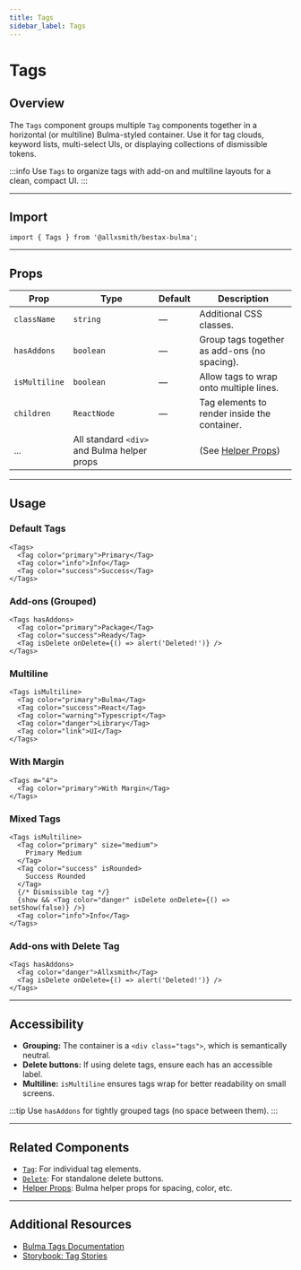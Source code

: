 ```yaml
---
title: Tags
sidebar_label: Tags
---
```


# Tags

## Overview

The `Tags` component groups multiple `Tag` components together in a horizontal (or multiline) Bulma-styled container. Use it for tag clouds, keyword lists, multi-select UIs, or displaying collections of dismissible tokens.

:::info
Use `Tags` to organize tags with add-on and multiline layouts for a clean, compact UI.
:::

---

## Import

```tsx
import { Tags } from '@allxsmith/bestax-bulma';
```

---

## Props

| Prop          | Type                                        | Default | Description                                      |
| ------------- | ------------------------------------------- | ------- | ------------------------------------------------ |
| `className`   | `string`                                    | —       | Additional CSS classes.                          |
| `hasAddons`   | `boolean`                                   | —       | Group tags together as add-ons (no spacing).     |
| `isMultiline` | `boolean`                                   | —       | Allow tags to wrap onto multiple lines.          |
| `children`    | `ReactNode`                                 | —       | Tag elements to render inside the container.     |
| ...           | All standard `<div>` and Bulma helper props |         | (See [Helper Props](../helpers/usebulmaclasses)) |

---

## Usage

### Default Tags

```tsx live
<Tags>
  <Tag color="primary">Primary</Tag>
  <Tag color="info">Info</Tag>
  <Tag color="success">Success</Tag>
</Tags>
```

### Add-ons (Grouped)

```tsx live
<Tags hasAddons>
  <Tag color="primary">Package</Tag>
  <Tag color="success">Ready</Tag>
  <Tag isDelete onDelete={() => alert('Deleted!')} />
</Tags>
```

### Multiline

```tsx live
<Tags isMultiline>
  <Tag color="primary">Bulma</Tag>
  <Tag color="success">React</Tag>
  <Tag color="warning">Typescript</Tag>
  <Tag color="danger">Library</Tag>
  <Tag color="link">UI</Tag>
</Tags>
```

### With Margin

```tsx live
<Tags m="4">
  <Tag color="primary">With Margin</Tag>
</Tags>
```

### Mixed Tags

```tsx live
<Tags isMultiline>
  <Tag color="primary" size="medium">
    Primary Medium
  </Tag>
  <Tag color="success" isRounded>
    Success Rounded
  </Tag>
  {/* Dismissible tag */}
  {show && <Tag color="danger" isDelete onDelete={() => setShow(false)} />}
  <Tag color="info">Info</Tag>
</Tags>
```

### Add-ons with Delete Tag

```tsx live
<Tags hasAddons>
  <Tag color="danger">Allxsmith</Tag>
  <Tag isDelete onDelete={() => alert('Deleted!')} />
</Tags>
```

---

## Accessibility

- **Grouping:** The container is a `<div class="tags">`, which is semantically neutral.
- **Delete buttons:** If using delete tags, ensure each has an accessible label.
- **Multiline:** `isMultiline` ensures tags wrap for better readability on small screens.

:::tip
Use `hasAddons` for tightly grouped tags (no space between them).
:::

---

## Related Components

- [`Tag`](./tag.md): For individual tag elements.
- [`Delete`](./delete.md): For standalone delete buttons.
- [Helper Props](../helpers/usebulmaclasses.md): Bulma helper props for spacing, color, etc.

---

## Additional Resources

- [Bulma Tags Documentation](https://bulma.io/documentation/elements/tag/#list-of-tags)
- [Storybook: Tag Stories](https://bestax.cc/storybook/?path=/story/elements-tag--default)

